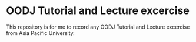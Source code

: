 
# OODJ Tutorial and Lecture excercise 

This repository is for me to record any OODJ Tutorial and Lecture excercise from Asia Pacific University.


